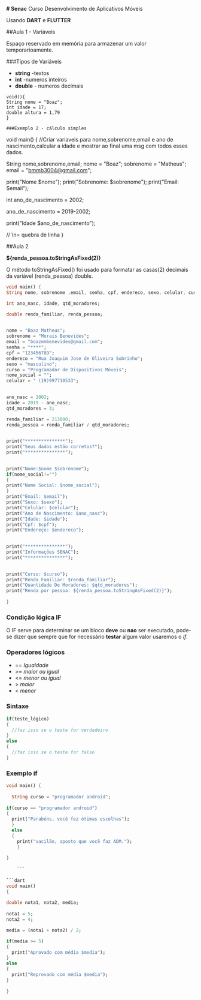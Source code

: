 **# Senac**
Curso Desenvolvimento de Aplicativos Móveis

Usando **DART** e **FLUTTER**

##Aula 1 - Variáveis

Espaço reservado em memória para armazenar um valor temporarioamente.

###Tipos de Variáveis
- **string** -textos
- **int** -numeros inteiros
- **double** - numeros decimais

```
void(){
String nome = "Boaz";
int idade = 17;
double altura = 1,79
}

###Exemplo 2 - cálculo simples
```
void main() {
//Criar variaveis para nome,sobrenome,email e ano de nascimento,calcular a idade e mostrar ao final uma msg com todos esses dados.
  
  String nome,sobrenome,email;
    nome = "Boaz";
  sobrenome = "Matheus";
  email = "bmmb3004@gmail.com";
  
  print("Nome $nome");
  print("Sobrenome: $sobrenome");
  print("Email: $email");
  
  int ano_de_nascimento = 2002;
  
  ano_de_nascimento = 2019-2002;
    
  print("Idade $ano_de_nascimento");
  
  // \n= quebra de linha
   }
   
##Aula 2

**${renda_pessoa.toStringAsFixed(2)}**

O método toStringAsFixed() foi usado para formatar as casas(2) decimais da variável (renda_pessoa) double.
```dart
void main() {
String nome, sobrenome ,email, senha, cpf, endereco, sexo, celular, curso, nome_social;

int ano_nasc, idade, qtd_moradores;

double renda_familiar, renda_pessoa;

  
nome = "Boaz Matheus";
sobrenome = "Morais Benevides";  
email = "boazmmbenevides@gmail.com";
senha = "****";
cpf = "123456789";
endereco = "Rua Joaquim Jose de Oliveira Sobrinho";
sexo = "masculino";
curso = "Programador de Dispositivos Móveis";
nome_social = "";
celular = " (19)997710533";

  
ano_nasc = 2002;
idade = 2019 - ano_nasc;
qtd_moradores = 3;

renda_familiar = 213000;
renda_pessoa = renda_familiar / qtd_moradores; 

  
print("***************");
print("Seus dados estão corretos?");
print("***************");

  
print("Nome:$nome $sobrenome");
if(nome_social!="")
{  
print("Nome Social: $nome_social");
} 
print("Email: $email");
print("Sexo: $sexo");
print("Celular: $celular");
print("Ano de Nascimento: $ano_nasc");
print("Idade: $idade");
print("Cpf: $cpf");
print("Endereço: $endereco");

  
print("***************");
print("Informações SENAC");
print("***************");

 
print("Curso: $curso");
print("Renda Familiar: $renda_familiar");
print("Quantidade De Moradores: $qtd_moradores");
print("Renda por pessoa: ${renda_pessoa.toStringAsFixed(2)}");
   
}
 ```

### Condição lógica IF

O IF serve para determinar se um bloco **deve** ou **nao** ser executado, pode-se dizer que sempre que for necessário **testar** algum valor usaremos o *if*.

### Operadores lógicos

- == *Igualdade*
- \>= *maior ou igual*
- <= *menor ou igual*
- \> *maior*
- < *menor*

### Sintaxe

```dart
if(teste_lógico)
{
  //faz isso se o teste for verdadeiro
}
else
{
  //faz isso se o teste for falso
}
```

### Exemplo if

```dart
void main() {
  
  String curso = "programador android";
  
if(curso == "programador android")
{
  print("Parabéns, você fez ótimas escolhas");
  }
  else
  {
    print("vacilão, aposto que você faz ADM.");
    }
    
}
       
    ```
    
```dart
void main() 
{
  
double nota1, nota2, media;
  
nota1 = 5;
nota2 = 4;

media = (nota1 + nota2) / 2;

if(media >= 5)
{
  print("Aprovado com média $media");
}
else
{
  print("Reprovado com média $media");
}
 
}

```

